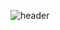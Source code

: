 ![header](https://capsule-render.vercel.app/api?type=wave&color=auto&height=300&section=header&text=Welcome%20to-nl-Seongbeen's%20Github&fontSize=90)
